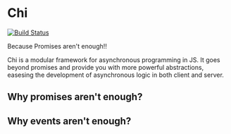 Chi
===

[![Build Status](https://secure.travis-ci.org/eamodeorubio/chi.png)](http://travis-ci.org/eamodeorubio/chi)

Because Promises aren't enough!!

Chi is a modular framework for asynchronous programming in JS. It goes beyond promises and provide you with more powerful abstractions, easesing the development of asynchronous logic in both client and server.

Why promises aren't enough?
---------------------------

Why events aren't enough?
-------------------------

